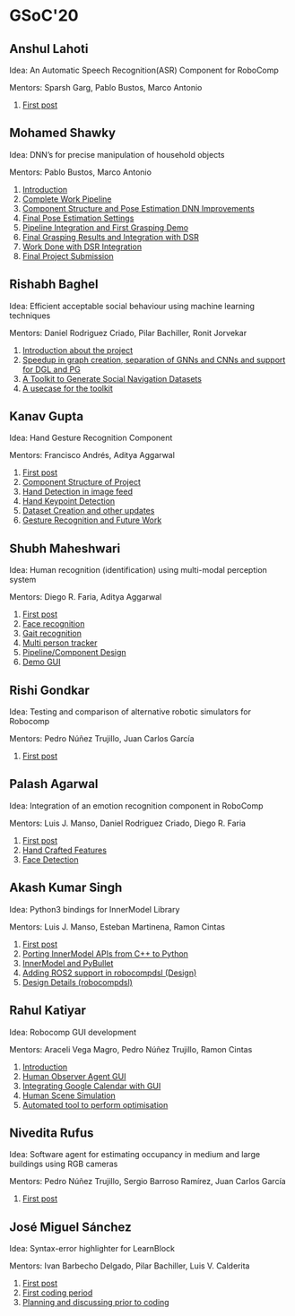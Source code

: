 # GSoC'20

## Anshul Lahoti

Idea: An Automatic Speech Recognition(ASR) Component for RoboComp  

Mentors: Sparsh Garg, Pablo Bustos, Marco Antonio

1. [First post](/web/gsoc/2020/posts/anshul_lahoti/post01)

## Mohamed Shawky

Idea: DNN’s for precise manipulation of household objects  

Mentors: Pablo Bustos, Marco Antonio

1. [Introduction](/web/gsoc/2020/posts/mohamed_shawky/post01)
2. [Complete Work Pipeline](/web/gsoc/2020/posts/mohamed_shawky/post02)
3. [Component Structure and Pose Estimation DNN Improvements](/web/gsoc/2020/posts/mohamed_shawky/post03)
4. [Final Pose Estimation Settings](/web/gsoc/2020/posts/mohamed_shawky/post04)
5. [Pipeline Integration and First Grasping Demo](/web/gsoc/2020/posts/mohamed_shawky/post05)
6. [Final Grasping Results and Integration with DSR](/web/gsoc/2020/posts/mohamed_shawky/post06)
7. [Work Done with DSR Integration](/web/gsoc/2020/posts/mohamed_shawky/post07)
8. [Final Project Submission](/web/gsoc/2020/posts/mohamed_shawky/post08)

## Rishabh Baghel

Idea: Efficient acceptable social behaviour using machine learning techniques  

Mentors: Daniel Rodriguez Criado, Pilar Bachiller, Ronit Jorvekar

1. [Introduction about the project](/web/gsoc/2020/posts/rishabh_baghel/post01)
2. [Speedup in graph creation, separation of GNNs and CNNs and support for DGL and PG](/web/gsoc/2020/posts/rishabh_baghel/post02)
3. [A Toolkit to Generate Social Navigation Datasets](/web/gsoc/2020/posts/rishabh_baghel/post03)
3. [A usecase for the toolkit](/web/gsoc/2020/posts/rishabh_baghel/post04)


## Kanav Gupta

Idea: Hand Gesture Recognition Component  

Mentors: Francisco Andrés, Aditya Aggarwal

1. [First post](/web/gsoc/2020/posts/kanav/post01)
2. [Component Structure of Project](/web/gsoc/2020/posts/kanav/ComponentStructure)
3. [Hand Detection in image feed](/web/gsoc/2020/posts/kanav/HandDetection)
4. [Hand Keypoint Detection](/web/gsoc/2020/posts/kanav/HandKeypoint)
5. [Dataset Creation and other updates](/web/gsoc/2020/posts/kanav/DatasetCreation)
6. [Gesture Recognition and Future Work](/web/gsoc/2020/posts/kanav/GestureRecognition)

## Shubh Maheshwari

Idea: Human recognition (identification) using multi-modal perception system  

Mentors: Diego R. Faria, Aditya Aggarwal

1. [First post](/web/gsoc/2020/posts/shubh_maheshwari/firstpost)
2. [Face recognition](/web/gsoc/2020/posts/shubh_maheshwari/faceRecognition)
3. [Gait recognition](/web/gsoc/2020/posts/shubh_maheshwari/gaitRecognition)
4. [Multi person tracker](/web/gsoc/2020/posts/shubh_maheshwari/multiPersonTracker)
5. [Pipeline/Component Design](/web/gsoc/2020/posts/shubh_maheshwari/pipeline)
6. [Demo GUI](/web/gsoc/2020/posts/shubh_maheshwari/demoGUI)

## Rishi Gondkar

Idea: Testing and comparison of alternative robotic simulators for Robocomp  

Mentors: Pedro Núñez Trujillo, Juan Carlos García

1. [First post](/web/gsoc/2020/posts/rishi_gondkar/post01)

## Palash Agarwal

Idea: Integration of an emotion recognition component in RoboComp  

Mentors: Luis J. Manso, Daniel Rodriguez Criado, Diego R. Faria

1. [First post](/web/gsoc/2020/posts/palash_agarwal/post01)
2. [Hand Crafted Features](/web/gsoc/2020/posts/palash_agarwal/HandCraftedFeatures)
3. [Face Detection](/web/gsoc/2020/posts/palash_agarwal/FaceDetection)

## Akash Kumar Singh

Idea: Python3 bindings for InnerModel Library  

Mentors: Luis J. Manso, Esteban Martinena, Ramon Cintas

1. [First post](/web/gsoc/2020/posts/akash_kumar_singh/post01)
2. [Porting InnerModel APIs from C++ to Python](/web/gsoc/2020/posts/akash_kumar_singh/post02)
3. [InnerModel and PyBullet](/web/gsoc/2020/posts/akash_kumar_singh/post03)
4. [Adding ROS2 support in robocompdsl (Design)](/web/gsoc/2020/posts/akash_kumar_singh/post04)
5. [Design Details (robocompdsl)](/web/gsoc/2020/posts/akash_kumar_singh/post05)

## Rahul Katiyar

Idea: Robocomp GUI development  

Mentors: Araceli Vega Magro, Pedro Núñez Trujillo, Ramon Cintas

1. [Introduction](/web/gsoc/2020/posts/rahul_katiyar/post01)
2. [Human Observer Agent GUI](/web/gsoc/2020/posts/rahul_katiyar/post02)
3. [Integrating Google Calendar with GUI](/web/gsoc/2020/posts/rahul_katiyar/post03)
4. [Human Scene Simulation](/web/gsoc/2020/posts/rahul_katiyar/post04)
5. [Automated tool to perform optimisation](/web/gsoc/2020/posts/rahul_katiyar/post05)

## Nivedita Rufus

Idea: Software agent for estimating occupancy in medium and large buildings using RGB cameras  

Mentors: Pedro Núñez Trujillo, Sergio Barroso Ramírez, Juan Carlos García

1. [First post](/web/gsoc/2020/posts/nivedita_rufus/post01)


## José Miguel Sánchez

Idea: Syntax-error highlighter for LearnBlock  

Mentors: Ivan Barbecho Delgado, Pilar Bachiller, Luis V. Calderita

1. [First post](/web/gsoc/2020/posts/jose_miguel_sanchez/post01)
2. [First coding period](/web/gsoc/2020/posts/jose_miguel_sanchez/post02)
3. [Planning and discussing prior to coding](/web/gsoc/2020/posts/jose_miguel_sanchez/post03)
